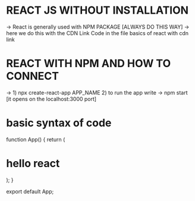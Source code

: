 # REACT JS WITHOUT INSTALLATION
  -> React is generally used with NPM PACKAGE [ALWAYS DO THIS WAY]
  -> here we do this with the CDN Link  Code in the file basics of react with cdn link

# REACT WITH NPM AND HOW TO CONNECT
 ->  1) npx create-react-app APP_NAME
    2) to run the app write -> npm start [it opens on the localhost:3000 port]

# basic syntax of code
function App() {
  return (
    <div className="App">
      <h1> hello react </h1>
    </div>
  );
}

export default App;

